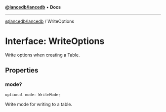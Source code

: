 [**@lancedb/lancedb**](../README.md) • **Docs**

***

[@lancedb/lancedb](../globals.md) / WriteOptions

# Interface: WriteOptions

Write options when creating a Table.

## Properties

### mode?

```ts
optional mode: WriteMode;
```

Write mode for writing to a table.
